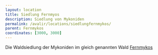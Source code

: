 ```yaml
---
layout: location
title: Siedlung Fernmyos
description: Siedlung von Mykoniden
permalink: /avalir/locations/siedlungfernmykos/
parent: Fernmykos
coordinates: [3000, 3000]
---
```

Die Waldsiedlung der Mykoniden im gleich genannten Wald [Fernmykos](fernmykos.md)